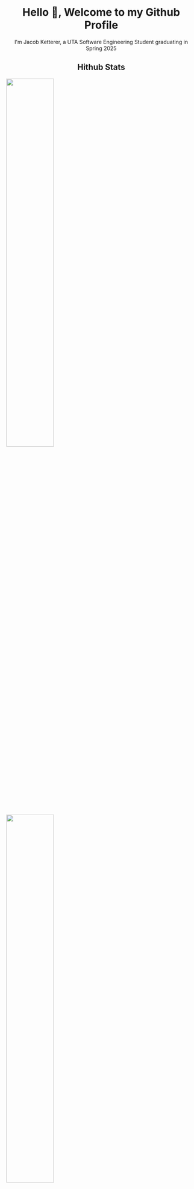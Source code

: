 <h1 align="center">Hello 👋, Welcome to my Github Profile</h1>
<p align="center">I'm Jacob Ketterer, a UTA Software Engineering Student graduating in Spring 2025</p>

<h2 align="center">Hithub Stats</h2>
<a href="https://github.com/jketterer02"><img width="50%" src="https://github-readme-stats-five-ivory-45.vercel.app/api?username=jketterer&theme=radical&title_color=ff3068?"></a>
  <a href="https://github.com/jketterer02"><img width="50%" src="http://github-readme-stats-five-ivory-45.vercel.app/?user=jketterer&theme=radical&date_format=M%20j%5B%2C%20Y%5D&ring=ff3068&fire=ff3068&sideNums=ff3068"></a>
